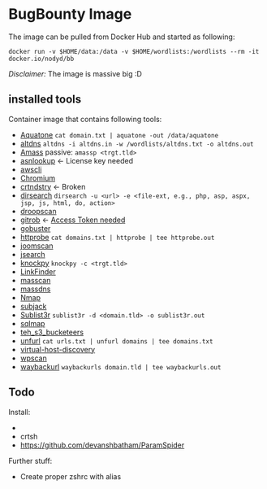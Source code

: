 # BugBounty Image

The image can be pulled from Docker Hub and started as following:
```
docker run -v $HOME/data:/data -v $HOME/wordlists:/wordlists --rm -it docker.io/nodyd/bb
``` 

*Disclaimer:* The image is massive big :D

## installed tools

Container image that contains following tools:

- [Aquatone](https://github.com/michenriksen/aquatone) ```cat domain.txt | aquatone -out /data/aquatone```
- [altdns](https://github.com/infosec-au/altdns) ```altdns -i altdns.in -w /wordlists/altdns.txt -o altdns.out```
- [Amass](https://github.com/OWASP/Amass) passive: ```amassp <trgt.tld>```
- [asnlookup](https://github.com/yassineaboukir/Asnlookup) <- License key needed
- [awscli](https://github.com/aws/aws-cli)
- [Chromium](https://www.chromium.org/)
- [crtndstry](https://github.com/nahamsec/crtndstry) <- Broken
- [dirsearch](https://github.com/maurosoria/dirsearch) ```dirsearch -u <url> -e <file-ext, e.g., php, asp, aspx, jsp, js, html, do, action>```
- [droopscan](https://github.com/droope/droopescan)
- [gitrob](https://github.com/michenriksen/gitrob) <- [Access Token needed](https://github.com/michenriksen/gitrob#github-access-token)
- [gobuster](https://github.com/OJ/gobuster)
- [httprobe](https://github.com/tomnomnom/httprobe) ```cat domains.txt | httprobe | tee httprobe.out```
- [joomscan](https://github.com/rezasp/joomscan)
- [jsearch](https://github.com/incogbyte/jsearch)
- [knockpy](https://github.com/guelfoweb/knock) ```knockpy -c <trgt.tld>```
- [LinkFinder](https://github.com/GerbenJavado/LinkFinder)
- [masscan](https://github.com/robertdavidgraham/masscan)
- [massdns](https://github.com/blechschmidt/massdns)
- [Nmap](https://nmap.org/)
- [subjack](https://github.com/haccer/subjack)
- [Sublist3r](https://github.com/aboul3la/Sublist3r) ```sublist3r -d <domain.tld> -o sublist3r.out```
- [sqlmap](https://github.com/sqlmapproject/sqlmap)
- [teh_s3_bucketeers](https://github.com/tomdev/teh_s3_bucketeers)
- [unfurl](https://github.com/tomnomnom/unfurl) ```cat urls.txt | unfurl domains | tee domains.txt```
- [virtual-host-discovery](https://github.com/jobertabma/virtual-host-discovery)
- [wpscan](https://github.com/wpscanteam/wpscan)
- [waybackurl](https://github.com/tomnomnom/waybackurls) ```waybackurls domain.tld | tee waybackurls.out```


## Todo

Install:

-
- crtsh
- https://github.com/devanshbatham/ParamSpider

Further stuff:

- Create proper zshrc with alias

